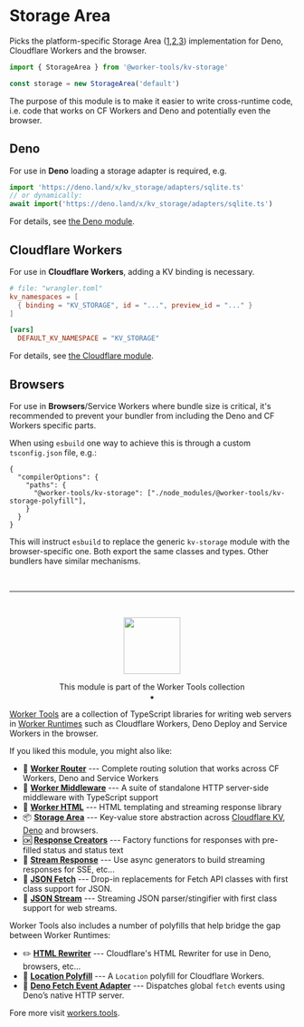 # Storage Area

Picks the platform-specific Storage Area ([1],[2],[3]) implementation for Deno, Cloudflare Workers and the browser.

```ts
import { StorageArea } from '@worker-tools/kv-storage'

const storage = new StorageArea('default')
```

The purpose of this module is to make it easier to write cross-runtime code, i.e. code that works on CF Workers and Deno and potentially even the browser.

## Deno
For use in **Deno** loading a storage adapter is required, e.g.

```ts
import 'https://deno.land/x/kv_storage/adapters/sqlite.ts'
// or dynamically:
await import('https://deno.land/x/kv_storage/adapters/sqlite.ts')
```

For details, see [the Deno module](https://workers.tools/deno-kv-storage).


## Cloudflare Workers
For use in **Cloudflare Workers**, adding a KV binding is necessary. 

```toml
# file: "wrangler.toml"
kv_namespaces = [ 
  { binding = "KV_STORAGE", id = "...", preview_id = "..." }
]

[vars]
  DEFAULT_KV_NAMESPACE = "KV_STORAGE"
```

For details, see [the Cloudflare module](https://workers.tools/cloudflare-kv-storage).

## Browsers
For use in **Browsers**/Service Workers where bundle size is critical, it's recommended to prevent your bundler from including the Deno and CF Workers specific parts.

When using `esbuild` one way to achieve this is through a custom `tsconfig.json` file, e.g.:

```jsonc
{
  "compilerOptions": {
    "paths": {
      "@worker-tools/kv-storage": ["./node_modules/@worker-tools/kv-storage-polyfill"],
    }
  }
}
```

This will instruct `esbuild` to replace the generic `kv-storage` module with the browser-specific one. Both export the same classes and types. Other bundlers have similar mechanisms.


[1]: https://developers.google.com/web/updates/2019/03/kv-storage
[2]: https://css-tricks.com/kv-storage/
[3]: https://github.com/WICG/kv-storage

<br/>

--------

<br/>

<p align="center"><a href="https://workers.tools"><img src="https://workers.tools/assets/img/logo.svg" width="100" height="100" /></a>
<p align="center">This module is part of the Worker Tools collection<br/>⁕

[Worker Tools](https://workers.tools) are a collection of TypeScript libraries for writing web servers in [Worker Runtimes](https://workers.js.org) such as Cloudflare Workers, Deno Deploy and Service Workers in the browser. 

If you liked this module, you might also like:

- 🧭 [__Worker Router__][router] --- Complete routing solution that works across CF Workers, Deno and Service Workers
- 🔋 [__Worker Middleware__][middleware] --- A suite of standalone HTTP server-side middleware with TypeScript support
- 📄 [__Worker HTML__][html] --- HTML templating and streaming response library
- 📦 [__Storage Area__][kv-storage] --- Key-value store abstraction across [Cloudflare KV][cloudflare-kv-storage], [Deno][deno-kv-storage] and browsers.
- 🆗 [__Response Creators__][response-creators] --- Factory functions for responses with pre-filled status and status text
- 🎏 [__Stream Response__][stream-response] --- Use async generators to build streaming responses for SSE, etc...
- 🥏 [__JSON Fetch__][json-fetch] --- Drop-in replacements for Fetch API classes with first class support for JSON.
- 🦑 [__JSON Stream__][json-stream] --- Streaming JSON parser/stingifier with first class support for web streams.

Worker Tools also includes a number of polyfills that help bridge the gap between Worker Runtimes:
- ✏️ [__HTML Rewriter__][html-rewriter] --- Cloudflare's HTML Rewriter for use in Deno, browsers, etc...
- 📍 [__Location Polyfill__][location-polyfill] --- A `Location` polyfill for Cloudflare Workers.
- 🦕 [__Deno Fetch Event Adapter__][deno-fetch-event-adapter] --- Dispatches global `fetch` events using Deno’s native HTTP server.

[router]: https://workers.tools/router
[middleware]: https://workers.tools/middleware
[html]: https://workers.tools/html
[kv-storage]: https://workers.tools/kv-storage
[cloudflare-kv-storage]: https://workers.tools/cloudflare-kv-storage
[deno-kv-storage]: https://workers.tools/deno-kv-storage
[kv-storage-polyfill]: https://workers.tools/kv-storage-polyfill
[response-creators]: https://workers.tools/response-creators
[stream-response]: https://workers.tools/stream-response
[json-fetch]: https://workers.tools/json-fetch
[json-stream]: https://workers.tools/json-stream
[request-cookie-store]: https://workers.tools/request-cookie-store
[extendable-promise]: https://workers.tools/extendable-promise
[html-rewriter]: https://workers.tools/html-rewriter
[location-polyfill]: https://workers.tools/location-polyfill
[deno-fetch-event-adapter]: https://workers.tools/deno-fetch-event-adapter

Fore more visit [workers.tools](https://workers.tools).